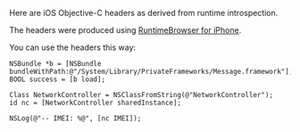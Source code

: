Here are iOS Objective-C headers as derived from runtime introspection.

The headers were produced using [RuntimeBrowser for iPhone](https://github.com/nst/RuntimeBrowser/).

You can use the headers this way:

    NSBundle *b = [NSBundle bundleWithPath:@"/System/Library/PrivateFrameworks/Message.framework"];
    BOOL success = [b load];

    Class NetworkController = NSClassFromString(@"NetworkController");
    id nc = [NetworkController sharedInstance];

    NSLog(@"-- IMEI: %@", [nc IMEI]);
